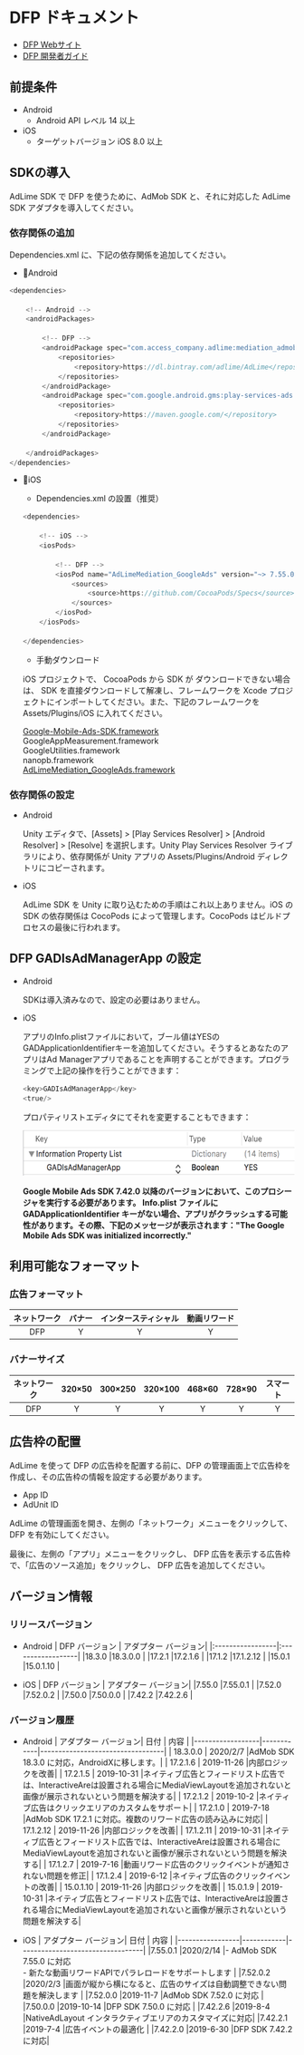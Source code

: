 # DFP ドキュメント
- [DFP Webサイト](https://developers.google.com/ad-manager/)
- [DFP 開発者ガイド](https://developers.google.com/ad-manager/mobile-ads-sdk/)

## 前提条件
- Android
    - Android API レベル 14 以上
- iOS
    - ターゲットバージョン iOS 8.0 以上

## SDKの導入
AdLime SDK で DFP を使うために、AdMob SDK と、それに対応した AdLime SDK アダプタを導入してください。

### 依存関係の追加
Dependencies.xml に、下記の依存関係を追加してください。
- Android
```csharp
<dependencies>

    <!-- Android -->
    <androidPackages>

        <!-- DFP -->
        <androidPackage spec="com.access_company.adlime:mediation_admob:19.0.1.0">
            <repositories>
                <repository>https://dl.bintray.com/adlime/AdLime</repository>
            </repositories>
        </androidPackage>
        <androidPackage spec="com.google.android.gms:play-services-ads:19.0.1">
            <repositories>
                <repository>https://maven.google.com/</repository>
            </repositories>
        </androidPackage>

    </androidPackages>
</dependencies>
```

- iOS
    - Dependencies.xml の設置（推奨）
    ```csharp
    <dependencies>

        <!-- iOS -->
        <iosPods>
        
            <!-- DFP -->
            <iosPod name="AdLimeMediation_GoogleAds" version="~> 7.55.0.1">
                <sources>
                    <source>https://github.com/CocoaPods/Specs</source>
                </sources>
            </iosPod>
        </iosPods>

    </dependencies>
    ```

    - 手動ダウンロード

    iOS プロジェクトで、 CocoaPods から SDK が ダウンロードできない場合は、 SDK を直接ダウンロードして解凍し、フレームワークを Xcode プロジェクトにインポートしてください。また、下記のフレームワークを Assets/Plugins/iOS に入れてください。
    
    [Google-Mobile-Ads-SDK.framework](https://developers.google.com/ad-manager/mobile-ads-sdk/ios/download)<br>
    GoogleAppMeasurement.framework<br>
    GoogleUtilities.framework<br>
    nanopb.framework<br>
    [AdLimeMediation_GoogleAds.framework](https://github.com/Ham-mer/AdLime-iOS-Pub/raw/master/DownloadZip/AdLimeMediation_GoogleAds/7.55.0.1.zip)

### 依存関係の設定
- Android

    Unity エディタで、[Assets] > [Play Services Resolver] > [Android Resolver] > [Resolve] を選択します。Unity Play Services Resolver ライブラリにより、依存関係が Unity アプリの Assets/Plugins/Android ディレクトリにコピーされます。

- iOS

   AdLime SDK を Unity に取り込むための手順はこれ以上ありません。iOS の SDK の依存関係は CocoPods によって管理します。CocoPods はビルドプロセスの最後に行われます。

## DFP GADIsAdManagerApp の設定
- Android

    SDKは導入済みなので、設定の必要はありません。

- iOS

    アプリのInfo.plistファイルにおいて，ブール値はYESのGADApplicationIdentifierキーを追加してください。そうするとあなたのアプリはAd Managerアプリであることを声明することができます。プログラミングで上記の操作を行うことができます：

    ```objectivec
    <key>GADIsAdManagerApp</key>
    <true/>
    ```

    プロパティリストエディタにてそれを変更することもできます：

    <img src="./../images/ios/mediation_dfp_app_id_plist.png" height="80"/>

    **Google Mobile Ads SDK 7.42.0 以降のバージョンにおいて、このプロシージャを実行する必要があります。 Info.plist ファイルに GADApplicationIdentifier キーがない場合、アプリがクラッシュする可能性があります。その際、下記のメッセージが表示されます："The Google Mobile Ads SDK was initialized incorrectly."**

## 利用可能なフォーマット

### 広告フォーマット
|ネットワーク|バナー   |インタースティシャル         |動画リワード |
|:-----:|:----:|:----------:|:------:|
|DFP    |Y     | Y          |Y       |

### バナーサイズ
|ネットワーク  |320×50  |300×250   |320×100  |468×60  |728×90  |スマート    |
|:-------:|:------:|:--------:|:-------:|:------:|:------:|:-------:|
|DFP      |Y       |Y         |Y        |Y       |Y       |Y        |

## 広告枠の配置
AdLime を使って DFP の広告枠を配置する前に、DFP の管理画面上で広告枠を作成し、その広告枠の情報を設定する必要があります。
- App ID  
- AdUnit ID

AdLime の管理画面を開き、左側の「ネットワーク」メニューをクリックして、 DFP を有効にしてください。

最後に、左側の「アプリ」メニューをクリックし、 DFP 広告を表示する広告枠で、「広告のソース追加」をクリックし、 DFP 広告を追加してください。

## バージョン情報

### リリースバージョン
- Android
    | DFP バージョン     | アダプター バージョン|
    |:-----------------|:------------------|
    |18.3.0            |18.3.0.0           |
    |17.2.1            |17.2.1.6           |
    |17.1.2            |17.1.2.12          |
    |15.0.1            |15.0.1.10          |

- iOS
    | DFP バージョン     | アダプター バージョン|
    |7.55.0            |7.55.0.1         |
    |7.52.0            |7.52.0.2         |
    |7.50.0            |7.50.0.0         |
    |7.42.2            |7.42.2.6         |

### バージョン履歴
- Android
    | アダプター バージョン| 日付       | 内容                              |
    |------------------|------------|----------------------------------|
    | 18.3.0.0   | 2020/2/7   |AdMob SDK 18.3.0 に対応，AndroidXに移します。|
    | 17.2.1.6   | 2019-11-26 |内部ロジックを改善|
    | 17.2.1.5   | 2019-10-31 |ネイティブ広告とフィードリスト広告では、InteractiveAreは設置される場合にMediaViewLayoutを追加されないと画像が展示されないという問題を解決する|
    | 17.2.1.2   | 2019-10-2  |ネイティブ広告はクリックエリアのカスタムをサポート|
    | 17.2.1.0   | 2019-7-18  |AdMob SDK 17.2.1 に対応。複数のリワード広告の読み込みに対応|
    | 17.1.2.12  | 2019-11-26 |内部ロジックを改善|
    | 17.1.2.11  | 2019-10-31 |ネイティブ広告とフィードリスト広告では、InteractiveAreは設置される場合にMediaViewLayoutを追加されないと画像が展示されないという問題を解決する|
    | 17.1.2.7   | 2019-7-16  |動画リワード広告のクリックイベントが通知されない問題を修正|
    | 17.1.2.4   | 2019-6-12  |ネイティブ広告のクリックイベントの改善|
    | 15.0.1.10  | 2019-11-26 |内部ロジックを改善|
    | 15.0.1.9   | 2019-10-31 |ネイティブ広告とフィードリスト広告では、InteractiveAreは設置される場合にMediaViewLayoutを追加されないと画像が展示されないという問題を解決する|

- iOS
    | アダプター バージョン| 日付      | 内容                              |
    |-----------------|------------|----------------------------------|
    |7.55.0.1         |2020/2/14   |- AdMob SDK 7.55.0 に対応<br>- 新たな動画リワードAPIでパラレロードをサポートします |
    |7.52.0.2         |2020/2/3    |画面が縦から横になると、広告のサイズは自動調整できない問題を解決します  |
    |7.52.0.0         |2019-11-7   |AdMob SDK 7.52.0 に対応 |
    |7.50.0.0         |2019-10-14  |DFP SDK 7.50.0 に対応 |
    |7.42.2.6         |2019-8-4    |NativeAdLayout インタラクティブエリアのカスタマイズに対応|
    |7.42.2.1         |2019-7-4    |広告イベントの最適化 |
    |7.42.2.0         |2019-6-30   |DFP SDK 7.42.2 に対応|
